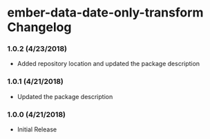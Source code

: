 # ember-data-date-only-transform Changelog

### 1.0.2 (4/23/2018)
 * Added repository location and updated the package description

### 1.0.1 (4/21/2018)
 * Updated the package description

### 1.0.0 (4/21/2018)
 * Initial Release